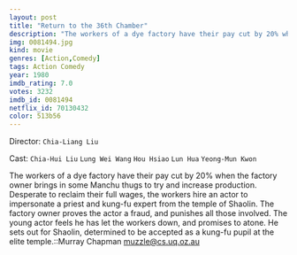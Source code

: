 ```yaml
---
layout: post
title: "Return to the 36th Chamber"
description: "The workers of a dye factory have their pay cut by 20% when the factory owner brings in some Manchu thugs to try and increase production. Desperate to reclaim their full wages, the workers hire an actor to impersonate a priest and kung-fu expert from the temple of Shaolin. The factory owner proves the actor a fraud, and punishes all those involved. The young actor feels he has let the workers down, and promises to atone. He sets out for Shaolin, determined to be accepted as a kung-fu pupil at the elite .."
img: 0081494.jpg
kind: movie
genres: [Action,Comedy]
tags: Action Comedy 
year: 1980
imdb_rating: 7.0
votes: 3232
imdb_id: 0081494
netflix_id: 70130432
color: 513b56
---
```

Director: `Chia-Liang Liu`  

Cast: `Chia-Hui Liu` `Lung Wei Wang` `Hou Hsiao` `Lun Hua` `Yeong-Mun Kwon` 

The workers of a dye factory have their pay cut by 20% when the factory owner brings in some Manchu thugs to try and increase production. Desperate to reclaim their full wages, the workers hire an actor to impersonate a priest and kung-fu expert from the temple of Shaolin. The factory owner proves the actor a fraud, and punishes all those involved. The young actor feels he has let the workers down, and promises to atone. He sets out for Shaolin, determined to be accepted as a kung-fu pupil at the elite temple.::Murray Chapman <muzzle@cs.uq.oz.au>
